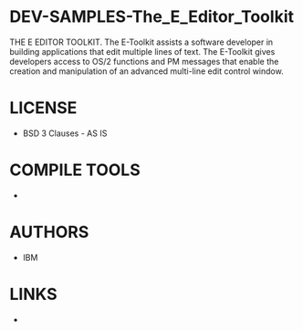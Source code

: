 DEV-SAMPLES-The_E_Editor_Toolkit
================================

THE E EDITOR TOOLKIT. The  E-Toolkit  assists  a software developer in building applications that edit  multiple  lines  of  text.    The E-Toolkit  gives  developers access to OS/2 functions and PM messages that enable the creation and manipulation  of an  advanced multi-line edit control window.


LICENSE
===============
* BSD 3 Clauses - AS IS

COMPILE TOOLS
===============
* 

AUTHORS
===============
* IBM

LINKS
===============
* 
